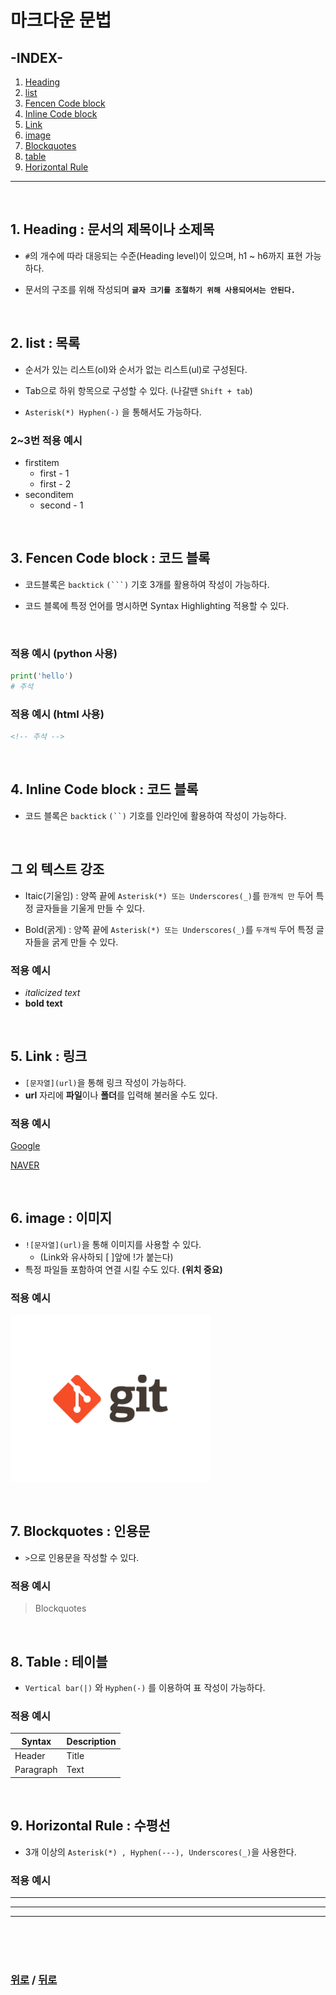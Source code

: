 # **마크다운 문법**

## **-INDEX-**
1. [Heading](#heading--문서의-제목이나-소제목)
2. [list](#list--목록)
3. [Fencen Code block](#fencen-code-block--코드-블록)
4. [Inline Code block](#inline-code-block--코드-블록)
5. [Link](#link--링크)
6. [image](#6-image--이미지)
7. [Blockquotes](#7-blockquotes--인용문)
8. [table](#8-table--테이블)
9. [Horizontal Rule](#9-horizontal-rule--수평선)

---
<br>

## **1. Heading : 문서의 제목이나 소제목**

* `#`의 개수에 따라 대응되는 수준(Heading level)이 있으며, h1 ~ h6까지 표현 가능하다.

* 문서의 구조를 위해 작성되며 **`글자 크기를 조절하기 위해 사용되어서는 안된다.`**

<br>

## **2. list : 목록**

* 순서가 있는 리스트(ol)와 순서가 없는 리스트(ul)로 구성된다.

* Tab으로 하위 항목으로 구성할 수 있다. (나갈땐 `Shift + tab`)

* `Asterisk(*) Hyphen(-)` 을 통해서도 가능하다.

### **2~3번 적용 예시**

* firstitem
  * first - 1
  * first - 2
* seconditem
  * second - 1

<br>

## **3. Fencen Code block : 코드 블록**

* 코드블록은 `backtick` `(```)` 기호 3개를 활용하여 작성이 가능하다.

* 코드 블록에 특정 언어를 명시하면 Syntax Highlighting 적용할 수 있다.

<br>

### **적용 예시 (python 사용)**
```python
print('hello')
# 주석
```

### **적용 예시 (html 사용)**
```html
<!-- 주석 -->
```

<br>

## **4. Inline Code block : 코드 블록**

* 코드 블록은 `backtick` `(``)` 기호를 인라인에 활용하여 작성이 가능하다.

<br>

## **그 외 텍스트 강조**

* Itaic(기울임) : 양쪽 끝에 `Asterisk(*) 또는 Underscores(_)`를 `한개씩 만` 두어 특정 글자들을 기울게 만들 수 있다.

* Bold(굵게) : 양쪽 끝에 `Asterisk(*) 또는 Underscores(_)`를 `두개씩` 두어 특정 글자들을 굵게 만들 수 있다. 

### **적용 예시**
* *italicized text*
* **bold text**

<br>

## **5. Link : 링크**

* `[문자열](url)`을 통해 링크 작성이 가능하다.
* **url** 자리에 **파일**이나 **폴더**를 입력해 불러올 수도 있다.

### **적용 예시**
[Google](https://google.com)

[NAVER](https://naver.com)

<br>

## **6. image : 이미지**

* `![문자열](url)`을 통해 이미지를 사용할 수 있다.
  * (Link와 유사하되 [ ]앞에 !가 붙는다)
* 특정 파일들 포함하여 연결 시킬 수도 있다. **(위치 중요)**

### **적용 예시**
![이미지](K-001.png)

<br>

## **7. Blockquotes : 인용문**

* `>`으로 인용문을 작성할 수 있다.

### **적용 예시**
> Blockquotes

<br>

## **8. Table : 테이블**

* `Vertical bar(|)` 와 `Hyphen(-)` 를 이용하여 표 작성이 가능하다.

### **적용 예시**
| Syntax | Description |
| ----------- | ----------- |
| Header | Title |
| Paragraph | Text |

<br>

## **9. Horizontal Rule : 수평선**

* 3개 이상의 `Asterisk(*) , Hyphen(---), Underscores(_)`을 사용한다.

### **적용 예시**
---
***
___

<br>

<br>

<br>

### [위로](#마크다운-문법) / [뒤로](/KDT_2nd/README.md/#kdt_2nd-education-program)
